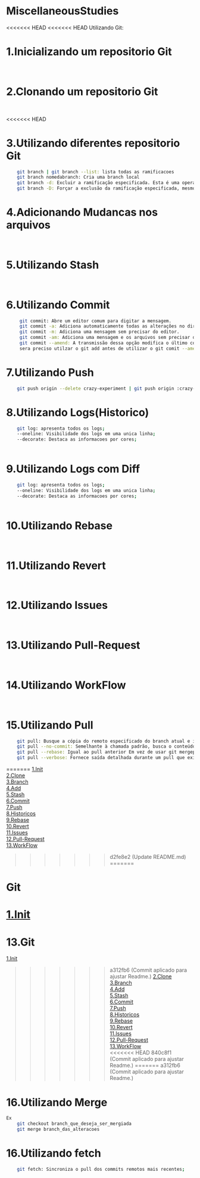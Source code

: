 # MiscellaneousStudies  

<<<<<<< HEAD
<<<<<<< HEAD
Utilizando Git:

# 1.Inicializando um repositorio Git
    
```sh
   
```

# 2.Clonando um repositorio Git
    
```sh
    
```

<<<<<<< HEAD
# 3.Utilizando diferentes repositorio Git
    
```sh
    git branch | git branch --list: lista todas as ramificacoes  
    git branch nomedabranch: Cria uma branch local 
    git branch -d: Excluir a ramificação especificada. Esta é uma operação “segura” em que o Git impede que você exclua a ramificação se tiver mudanças não mescladas.  
    git branch -D: Forçar a exclusão da ramificação especificada, mesmo que ela tenha mudanças não mescladas.   Este é o comando a ser usado se você quiser excluir de modo permanente todas as confirmações associadas a uma linha particular de desenvolvimento.   
```
# 4.Adicionando Mudancas nos arquivos
    
```sh
    
```
# 5.Utilizando Stash
    
```sh
    
```
# 6.Utilizando Commit
    
```sh
     git commit: Abre um editor comum para digitar a mensagem.  
     git commit -a: Adiciona automaticamente todas as alterações no diretório de trabalho, apenas com as modificações nos arquivos monitorados e abre o editor aguardando a mensagem.  
     git commit -m: Adiciona uma mensagem sem precisar do editor.  
     git commit -am: Adiciona uma mensagem e os arquivos sem precisar do editor
     git commit --amend: A transmissão dessa opção modifica o último commit. Em vez de criar um novo commit, as mudanças preparadas são adicionadas ao commit anterior. Esse comando abre o editor de texto configurado no sistema e solicita a mudança da mensagem de commit especificada mais cedo. Mas lembrando nessa etapa ainda
     sera preciso utilzar o git add antes de utilizar o git comit --amend.        
```
# 7.Utilizando Push
    
```sh
    git push origin --delete crazy-experiment | git push origin :crazy-experiment: Isso vai enviar um sinal de exclusão para o repositório de origem remota que aciona uma exclusão da ramificação remota crazy-experiment.  
```
# 8.Utilizando Logs(Historico)
    
```sh
    git log: apresenta todos os logs;
    --oneline: Visibilidade dos logs em uma unica linha;
    --decorate: Destaca as informacoes por cores;
    
```
# 9.Utilizando Logs com Diff
    
```sh
    git log: apresenta todos os logs;
    --oneline: Visibilidade dos logs em uma unica linha;
    --decorate: Destaca as informacoes por cores;
    
```
# 10.Utilizando Rebase
    
```sh
    
```
# 11.Utilizando Revert
    
```sh
    
```
# 12.Utilizando Issues
    
```sh
    
```
# 13.Utilizando Pull-Request
    
```sh
    
```
# 14.Utilizando WorkFlow
    
```sh
    
```
# 15.Utilizando Pull
    
```sh
    git pull: Busque a cópia do remoto especificado do branch atual e imediatamente mescle-a na cópia local. 
    git pull --no-commit: Semelhante à chamada padrão, busca o conteúdo remoto, mas não cria um novo commit de mesclagem.  
    git pull --rebase: Igual ao pull anterior Em vez de usar git mergepara integrar a ramificação remota com a local, use git rebase.  
    git pull --verbose: Fornece saída detalhada durante um pull que exibe o conteúdo sendo baixado e os detalhes da mesclagem.  
```
=======
[1.Init](https://github.com/Milhousepaulojean/MiscellaneousStudies/blob/Git/README.md#1inicializando-um-repositorio-git)  
[2.Clone](https://github.com/Milhousepaulojean/MiscellaneousStudies/tree/master/Infra/Git#2clonando-um-repositorio-git)  
[3.Branch](https://github.com/Milhousepaulojean/MiscellaneousStudies/tree/master/Infra/Git#3utilizando-diferentes-repositorio-git)  
[4.Add](https://github.com/Milhousepaulojean/MiscellaneousStudies/tree/master/Infra/Git#4adicionando-mudancas-nos-arquivos)  
[5.Stash](https://github.com/Milhousepaulojean/MiscellaneousStudies/tree/master/Infra/Git#5utilizando-stash)  
[6.Commit](https://github.com/Milhousepaulojean/MiscellaneousStudies/tree/master/Infra/Git#6utilizando-commit)  
[7.Push](https://github.com/Milhousepaulojean/MiscellaneousStudies/tree/master/Infra/Git#7utilizando-push)  
[8.Historicos](https://github.com/Milhousepaulojean/MiscellaneousStudies/tree/master/Infra/Git#8utilizando-logshistorico)  
[9.Rebase](https://github.com/Milhousepaulojean/MiscellaneousStudies/tree/master/Infra/Git#9utilizando-rebase)  
[10.Revert](https://github.com/Milhousepaulojean/MiscellaneousStudies/tree/master/Infra/Git#10utilizando-revert)  
[11.Issues](https://github.com/Milhousepaulojean/MiscellaneousStudies/tree/master/Infra/Git#11utilizando-issues)  
[12.Pull-Request](https://github.com/Milhousepaulojean/MiscellaneousStudies/tree/master/Infra/Git#12utilizando-pull-request)  
[13.WorkFlow](https://github.com/Milhousepaulojean/MiscellaneousStudies/tree/master/Infra/Git#13utilizando-workflow)  
>>>>>>> d2fe8e2 (Update README.md)
=======
# Git
[1.Init](https://github.com/Milhousepaulojean/MiscellaneousStudies/blob/Git/README.md#1inicializando-um-repositorio-git)  
=======
# 13.Git
[1.Init](https://github.com/Milhousepaulojean/MiscellaneousStudies/blob/Git/README.md#1inicializando-um-repositorio-git)  
>>>>>>> a312fb6 (Commit aplicado para ajustar Readme.)
[2.Clone](https://github.com/Milhousepaulojean/MiscellaneousStudies/tree/Git/README.md#2clonando-um-repositorio-git)  
[3.Branch](https://github.com/Milhousepaulojean/MiscellaneousStudies/tree/Git/README.md#3utilizando-diferentes-repositorio-git)  
[4.Add](https://github.com/Milhousepaulojean/MiscellaneousStudies/tree/Git/README.md#4adicionando-mudancas-nos-arquivos)  
[5.Stash](https://github.com/Milhousepaulojean/MiscellaneousStudies/tree/Git/README.md#5utilizando-stash)  
[6.Commit](https://github.com/Milhousepaulojean/MiscellaneousStudies/tree/Git/README.md#6utilizando-commit)  
[7.Push](https://github.com/Milhousepaulojean/MiscellaneousStudies/tree/Git/README.md#7utilizando-push)  
[8.Historicos](https://github.com/Milhousepaulojean/MiscellaneousStudies/tree/Git/README.md#8utilizando-logshistorico)  
[9.Rebase](https://github.com/Milhousepaulojean/MiscellaneousStudies/tree/Git/README.md#9utilizando-rebase)  
[10.Revert](https://github.com/Milhousepaulojean/MiscellaneousStudies/tree/Git/README.md#10utilizando-revert)  
[11.Issues](https://github.com/Milhousepaulojean/MiscellaneousStudies/tree/Git/README.md#11utilizando-issues)  
[12.Pull-Request](https://github.com/Milhousepaulojean/MiscellaneousStudies/tree/Git/README.md#12utilizando-pull-request)  
[13.WorkFlow](https://github.com/Milhousepaulojean/MiscellaneousStudies/tree/Git/README.md#13utilizando-workflow)  
<<<<<<< HEAD
>>>>>>> 840c8f1 (Commit aplicado para ajustar Readme.)
=======
>>>>>>> a312fb6 (Commit aplicado para ajustar Readme.)

# 16.Utilizando Merge
    
```sh
Ex
    git checkout branch_que_deseja_ser_mergiada
    git merge branch_das_alteracoes
```
# 16.Utilizando fetch
    
```sh
    git fetch: Sincroniza o pull dos commits remotos mais recentes;
```
